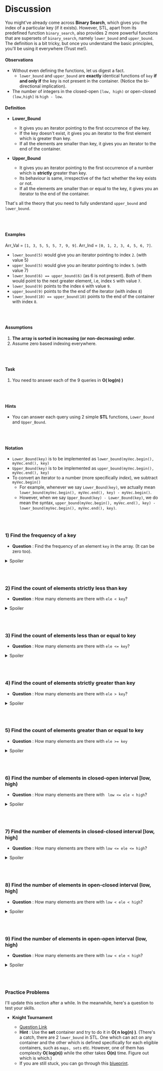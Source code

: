 # Discussion
You might've already come across **Binary Search**, which gives you the index of a particular key (if it exists). However, STL, apart from its predefined function `binary_search`,  also provides 2 more powerful functions that are supersets of `binary_search`, namely `lower_bound` and `upper_bound`. The definition is a bit tricky, but once you understand the basic principles, you'll be using it everywhere (Trust me!).

#### **Observations**

* Without even defining the functions, let us digest a fact.
	* `lower_bound` and `upper_bound` are **exactly** identical functions of `key`  **if and only if** the key is not present in the container. (Notice the bi-directional implication).    
* The number of integers in the closed-open `[low, high)` or open-closed `(low,high]` is `high - low`.



#### **Definition**

* **Lower_Bound**
  * It gives you an iterator pointing to the first occurrence of the key.
  * If the key doesn't exist, it gives you an iterator to the first element which is greater than key.
  * If all the elements are smaller than key, it gives you an iterator to the end of the container.

* **Upper_Bound**
	* It gives you an iterator pointing to the first occurrence of a number which is **strictly** greater than key.
	* Its behaviour is same, irrespective of the fact whether the key exists or not.
	* If all the elements are smaller than or equal to the key, it gives you an iterator to the end of the container.

That's all the theory that you need to fully understand `upper_bound` and `lower_bound`.

<br></br>

#### **Examples**

Arr_Val = `[1, 3, 5, 5, 5, 7, 9, 9]`.
Arr_Ind = `[0, 1, 2, 3, 4, 5, 6, 7]`.

* `lower_bound(5)` would give you an iterator pointing to index `2`. (with value 5)
* `upper_bound(5)` would give you an iterator pointing to index `5`. (with value 7)
* `lower_bound(6) == upper_bound(6)` (as 6 is not present). Both of them would point to the next greater element, i.e,  index `5` with value `7`.
* `lower_bound(9)` points to the index `6` with value `9`.
* `upper_bound(9)` points to the the end of the iterator (with index `8`)
* `lower_bound(10) == upper_bound(10)` points to the end of the container with index  `8`.

<br></br>

#### **Assumptions**
1) **The array is sorted in increasing (or non-decreasing) order**.
2) Assume zero based indexing everywhere.

<br></br>

#### **Task**
1) You need to answer each of the 9 queries in **O( log(n) )**

<br></br>

#### **Hints**
* You can answer each query using 2 simple **STL** functions, `Lower_Bound` and `Upper_Bound`.

<br></br>

#### **Notation**
* `Lower_Bound(key)` is to be implemented as `lower_bound(myVec.begin(), myVec.end(), key)`
* `Upper_Bound(key)` is to be implemented as `upper_bound(myVec.begin(), myVec.end(), key)`
* To convert an iterator to a number (more specifically *index*), we subtract `myVec.begin()` 
  * For example, whenever we say `Lower_Bound(key)`, we actually mean `lower_bound(myVec.begin(), myVec.end(), key) - myVec.begin()`.
  * However, when we say `Upper_Bound(key) - Lower_Bound(key)`, we do mean the syntax, `upper_bound(myVec.begin(), myVec.end(), key) - lower_bound(myVec.begin(), myVec.end(), key)`. 

<br></br>

### 1) Find the frequency of a  key
* **Question** : Find the frequency of an element `key` in the array. (It can be zero too).

<details>
	<summary>Spoiler</summary>

* **Answer** : `Upper_Bound(key) - Lower_Bound(key)`.
* **Implementation** : See the last notation.
* **Explanation** :  
	* **Key Exists** : We can find the first occurrence of the key using `lower_bound(key)`. Obviously, we need to include this index in our answer. Then, we can find the first occurrence of the number just greater than key using `upper_bound`. Of course, we won't include this index in our answer. So, it becomes a closed open set, with length `upper_bound(key) - lower_bound(key)`. (By observation-2)
	* **Key Doesn't Exist** : The above formula would still work as `lower_bound` and `upper_bound` would point to the same element , hence the difference is zero as required.

</details>

<br></br>

### 2) Find the count of elements strictly less than key
* **Question** : How many elements are there with `ele < key`?

<details>
	<summary>Spoiler</summary>

* **Answer** : `Lower_Bound(key)`.
* **Implementation** : `lower_bound(myVec.begin(), myVec.end(), key) - myVec.begin()`
* **Explanation** : We can find the occurrence of the first element greater than or equal to key. We don't need to include this index in our answer. Moreover, the `0-th` index is a part of the answer. So the answer is the length of the closed-open set `[0, lower_bound(key)]`. Hence, the result follows from observation-2.

</details>

<br></br>

### 3) Find the count of elements less than or equal to key
* **Question** : How many elements are there with `ele <= key`?

<details>
	<summary>Spoiler</summary>

* **Answer** : `Upper_Bound(key)`
* **Implementation** : `upper_bound(myVec.begin(), myVec.end(), key) - myVec.begin()`
* **Explanation** : 
	* We can find the index of the first element strictly greater than key. We don't need to include this index in our answer. So we again form a closed-open set with `0` on the left end. Hence, the result follows.
	* An alternate explanation is to add the frequency of the key in the last answer. Can you see that the result now follows from simple algebra?

</details>

<br></br>

### 4) Find the count of elements strictly greater than key
* **Question** : How many elements are there with `ele > key`?

<details>
	<summary>Spoiler</summary>

* **Answer** : `n - Upper_Bound(key)`.
* **Implementation** : `n - ( upper_bound(myVec.begin(), myVec.end(), key) - myVec.begin() )`
* **Explanation** : Solve for complements.

</details>

<br></br>

### 5) Find the count of elements greater than or equal to key
* **Question** : How many elements are there with `ele >= key`

<details>
	<summary>Spoiler</summary>

* **Answer** : `n - Lower_Bound(key)`
* **Implementation** : `n - ( lower_bound(myVec.begin(), myVec.end(), key) - myVec.begin() )`
* * **Explanation** : Solve for complements.

</details>

<br></br>

### 6) Find the number of elements in closed-open interval [low, high)
* **Question** : How many elements are there with ` low <= ele < high`?

<details>
	<summary>Spoiler</summary>

* **Answer** : `Lower_Bound(high) - Lower_Bound(low)`
* **Implementation** : See the last notation.
* **Explanation** : Find the first occurrence of the first number bigger than or equal to the `low`. We need to include this in our set. Then, find the first occurrence of a number bigger than or equal to `high`. We need to exclude this index. We get a closed-open set and the result follows.

</details>

<br></br>

### 7) Find the number of elements in closed-closed interval [low, high]
* **Question** : How many elements are there with `low <= ele <= high`?

<details>
	<summary>Spoiler</summary>

* **Answer** : `Upper_Bound(high) - Lower_Bound(low)`
* **Implementation** : See the last notation.
* **Explanation**
	* *Short Explanation* : Just add the frequency of `high` to the last result.
	* *Alternate Explanation* : Find the first occurrence of a number greater than or equal to `low`. We need to include this in our set. Then find the first occurrence of a number strictly greater than `high`. We need to stop our search here (excluding it). We again get a closed open set.

</details>

<br></br>

### 8) Find the number of elements in open-closed interval (low, high]
* **Question** : How many elements are there with `low < ele < high`?

<details>
	<summary>Spoiler</summary>

* **Answer** : `Upper_Bound(high) - Upper_Bound(low)`
* **Implementation** : See the last notation.
* **Explanation** 
* **Explanation**
	* *Short Explanation* : Just subtract the frequency of `low` from the last result.
	* *Alternate Explanation* : Find the first occurrence of a number strictly greater than `low`. We need to include this in our set. Then find the first occurrence of a number strictly greater than `high`. We need to stop our search here (i.e, exclude this index). This time, we get a closed-open set and the result follows.

</details>

<br></br>

### 9) Find the number of elements in open-open interval (low, high)
* **Question** : How many elements are there with `low < ele < high`?

<details>
	<summary>Spoiler</summary>

* **Answer** : `Lower_Bound(high) - Upper_Bound(low)`
* **Implementation** : See the last notation.
* * **Explanation**
	* *Short Explanation* : Just subtract the frequency of `high` from the last result.
	* *Alternate Explanation* : Find the first occurrence of a number strictly greater than `low`. We need to include this in our set. Then find the first occurrence of a number greater than or equal to `high`. We need to stop our search here (i.e, exclude this index). This time too, we get a closed-open set and the result follows.

</details>

<br></br>

### Practice Problems

I'll update this section after a while. In the meanwhile, here's a question to test your skills.

* **Knight Tournament**

  * [Question Link](https://codeforces.com/problemset/problem/356/A)
  * **Hint** : Use the **set** container and try to do it in **O( n log(n) )**. (There's a catch, there are 2 `lower_bound` in STL. One which can act on any container and the other which is defined specifically for each eligible containers, such as `maps, sets` etc. However, one of them has complexity **O( log(n))** while the other takes **O(n)** time. Figure out which is which.)
  * If you are still stuck, you can go through this [blueprint](https://github.com/Just-A-Visitor/Wayback-Machine/blob/master/Course%20Preparation/Knight%20Tournament%20(Blueprint).cpp).
